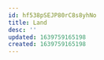 ```yaml
---
id: hf538pSEJP80rC8s8yhNo
title: Land
desc: ''
updated: 1639759165198
created: 1639759165198
---
```


